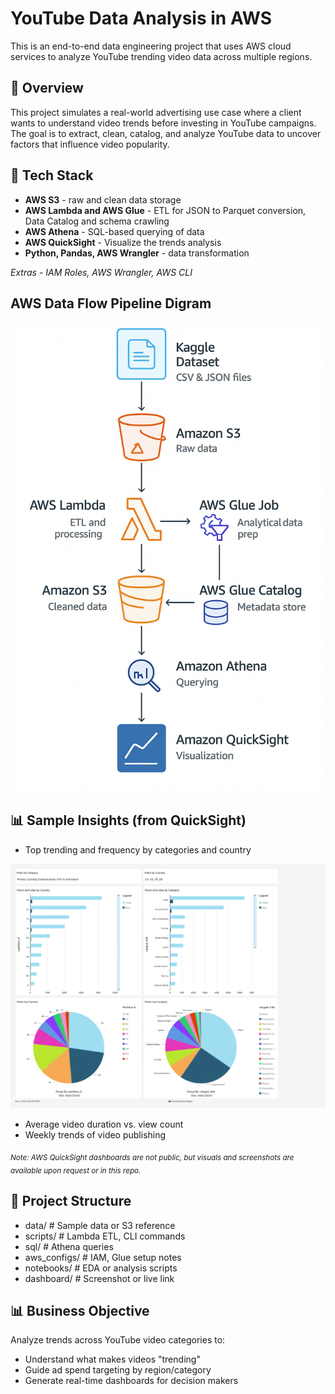 # YouTube Data Analysis in AWS

This is an end-to-end data engineering project that uses AWS cloud services to analyze YouTube trending video data across multiple regions.

## 📌 Overview

This project simulates a real-world advertising use case where a client wants to understand video trends before investing in YouTube campaigns. The goal is to extract, clean, catalog, and analyze YouTube data to uncover factors that influence video popularity.

## 🧰 Tech Stack

- **AWS S3** - raw and clean data storage  
- **AWS Lambda and AWS Glue** - ETL for JSON to Parquet conversion, Data Catalog and schema crawling
- **AWS Athena** - SQL-based querying of data
- **AWS QuickSight** - Visualize the trends analysis
- **Python, Pandas, AWS Wrangler** - data transformation
   
*Extras* - *IAM Roles, AWS Wrangler, AWS CLI*

## AWS Data Flow Pipeline Digram

<img src="images/Data%20Flow%20Diagram.png" alt="AWS Data Flow Diagram" width="500"/>


## 📊 Sample Insights (from QuickSight)

-  Top trending and frequency by categories and country

![YouTube Dashboard](images/quicksight-viz-1.png)

-  Average video duration vs. view count
-  Weekly trends of video publishing

<sub>*Note: AWS QuickSight dashboards are not public, but visuals and screenshots are available upon request or in this repo.*</sub>

## 📁 Project Structure

- data/              # Sample data or S3 reference
- scripts/           # Lambda ETL, CLI commands
- sql/               # Athena queries
- aws_configs/       # IAM, Glue setup notes
- notebooks/         # EDA or analysis scripts
- dashboard/         # Screenshot or live link

## 📊 Business Objective

Analyze trends across YouTube video categories to:
- Understand what makes videos "trending"
- Guide ad spend targeting by region/category
- Generate real-time dashboards for decision makers
